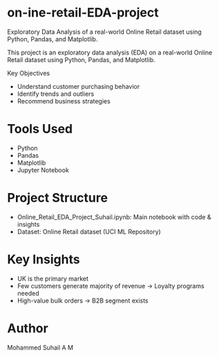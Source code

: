 # on-ine-retail-EDA-project
Exploratory Data Analysis of a real-world Online Retail dataset using Python, Pandas, and Matplotlib.

This project is an exploratory data analysis (EDA) on a real-world Online Retail dataset using Python, Pandas, and Matplotlib.

Key Objectives
- Understand customer purchasing behavior
- Identify trends and outliers
- Recommend business strategies

# Tools Used
- Python
- Pandas
- Matplotlib
- Jupyter Notebook

# Project Structure
- Online_Retail_EDA_Project_Suhail.ipynb: Main notebook with code & insights
- Dataset: Online Retail dataset (UCI ML Repository)

# Key Insights
- UK is the primary market
- Few customers generate majority of revenue → Loyalty programs needed
- High-value bulk orders → B2B segment exists

# Author
Mohammed Suhail A M
